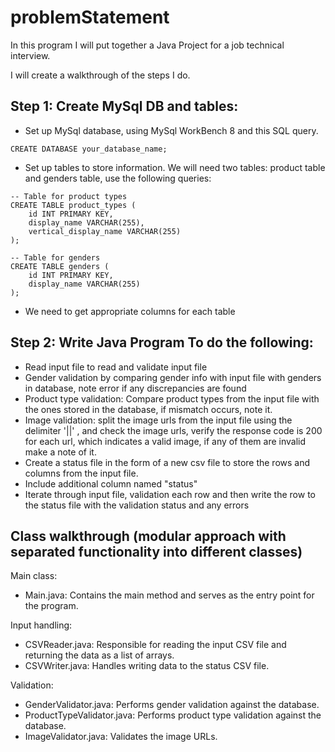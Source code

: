 # problemStatement
In this program I will put together a Java Project for a job technical interview.


I will create a walkthrough of the steps I do.

## Step 1: Create MySql DB and tables:
- Set up MySql database, using MySql WorkBench 8 and this SQL query.
```
CREATE DATABASE your_database_name;
```

- Set up tables to store information. We will need two tables: product table and genders table, use the following queries:
```
-- Table for product types
CREATE TABLE product_types (
    id INT PRIMARY KEY,
    display_name VARCHAR(255),
    vertical_display_name VARCHAR(255)
);

-- Table for genders
CREATE TABLE genders (
    id INT PRIMARY KEY,
    display_name VARCHAR(255)
);
```

  - We need to get appropriate columns for each table


## Step 2: Write Java Program To do the following:
- Read input file to read and validate input file
- Gender validation by comparing gender info with input file with genders in database, note error if any discrepancies are found
- Product type validation: Compare product types from the input file with the ones stored in the database, if mismatch occurs, note it.
- Image validation: split the image urls from the input file using the delimiter '||' , and check the image urls, verify the response code is 200 for each url, which indicates a valid image, if any of them are invalid make a note of it.
- Create a status file in the form of a new csv file to store the rows and columns from the input file. 
- Include additional column named "status"
- Iterate through input file, validation each row and then write the row to the status file with the validation status and any errors


## Class walkthrough (modular approach with separated functionality into different classes)

Main class:
- Main.java: Contains the main method and serves as the entry point for the program.

Input handling:
- CSVReader.java: Responsible for reading the input CSV file and returning the data as a list of arrays.
- CSVWriter.java: Handles writing data to the status CSV file.

Validation:

- GenderValidator.java: Performs gender validation against the database.
- ProductTypeValidator.java: Performs product type validation against the database.
- ImageValidator.java: Validates the image URLs.
